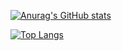 [![Anurag's GitHub stats](https://github-readme-stats.vercel.app/api?username=anuraghazra&theme=dracula&show_icons=true&count_private=true)](https://github.com/anuraghazra/github-readme-stats)

[![Top Langs](https://github-readme-stats.vercel.app/api/top-langs/?username=paulingaillot&theme=dracula)](https://github.com/anuraghazra/github-readme-stats)


